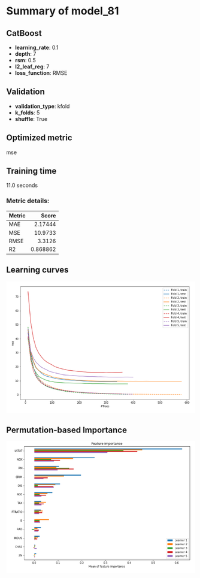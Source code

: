 # Summary of model_81

## CatBoost
- **learning_rate**: 0.1
- **depth**: 7
- **rsm**: 0.5
- **l2_leaf_reg**: 7
- **loss_function**: RMSE

## Validation
 - **validation_type**: kfold
 - **k_folds**: 5
 - **shuffle**: True

## Optimized metric
mse

## Training time

11.0 seconds

### Metric details:
| Metric   |     Score |
|:---------|----------:|
| MAE      |  2.17444  |
| MSE      | 10.9733   |
| RMSE     |  3.3126   |
| R2       |  0.868862 |



## Learning curves
![Learning curves](learning_curves.png)

## Permutation-based Importance
![Permutation-based Importance](permutation_importance.png)